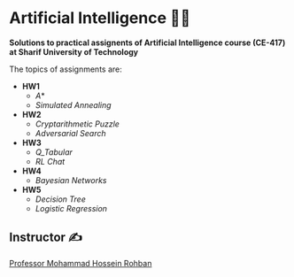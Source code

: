 # Artificial Intelligence 🤖🧠

**Solutions to practical assignents of Artificial Intelligence course (CE-417) at Sharif University of Technology**

The topics of assignments are:


* **HW1**
    * *A**
    * *Simulated Annealing*
* **HW2** 
    * *Cryptarithmetic Puzzle*
    * *Adversarial Search*
* **HW3**
    * *Q_Tabular*
    * *RL Chat*
* **HW4**
    * *Bayesian Networks*
* **HW5**
    * *Decision Tree*
    * *Logistic Regression*


## Instructor ✍
[Professor Mohammad Hossein Rohban](https://www.linkedin.com/in/mohammad-hossein-rohban-75567677/?originalSubdomain=ir)
